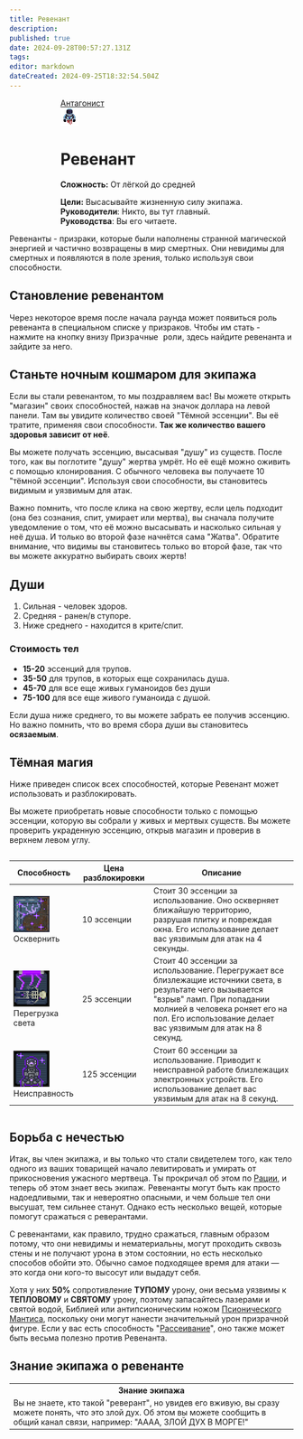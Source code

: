 ```yaml
---
title: Ревенант
description: 
published: true
date: 2024-09-28T00:57:27.131Z
tags: 
editor: markdown
dateCreated: 2024-09-25T18:32:54.504Z
---
```


<div style="display: flex; justify-content: center;">
<div class="roles-passport antag">
  <div class="title antag"><a href="/roles/antagonists">Антагонист</a></div>
  <div>
    <div><div><img src="/roles/revenant.gif"></div></div>
  <div><div>
    <h1>Ревенант</h1>
    <p><strong>Сложность:</strong> От лёгкой до средней</p>
    <strong>Цели:</strong> Высасывайте жизненную силу экипажа.<br>
    <b>Руководители</b>: Никто, вы тут главный.<br>
    <b>Руководства</b>: Вы его читаете.
  </div></div>
  </div>
</div>
</div>

Ревенанты - призраки, которые были наполнены странной магической энергией и частично возвращены в мир смертных. Они невидимы для смертных и появляются в поле зрения, только используя свои способности.

## Становление ревенантом

Через некоторое время после начала раунда может появиться роль ревенанта в специальном списке у призраков. Чтобы им стать - нажмите на кнопку внизу <kbd>Призрачные роли</kbd>, здесь найдите ревенанта и зайдите за него.

## Станьте ночным кошмаром для экипажа

Если вы стали ревенантом, то мы поздравляем вас! Вы можете открыть "магазин" своих способностей, нажав на значок доллара на левой панели. Там вы увидите количество своей "Тёмной эссенции". Вы её тратите, применяя свои способности. **Так же количество вашего здоровья зависит от неё**.

Вы можете получать эссенцию, высасывая "душу" из существ. После того, как вы поглотите "душу" жертва умрёт. Но её ещё можно оживить с помощью клонирования. С обычного человека вы получаете 10 "тёмной эссенции". Используя свои способности, вы становитесь видимым и уязвимым для атак.

Важно помнить, что после клика на свою жертву, если цель подходит (она без сознания, спит, умирает или мертва), вы сначала получите уведомление о том, что её можно высасывать и насколько сильная у неё душа. И только во второй фазе начнётся сама "Жатва". Обратите внимание, что видимы вы становитесь только во второй фазе, так что вы можете аккуратно выбирать своих жертв!

## Души
1. Сильная - человек здоров.
2. Средняя - ранен/в ступоре.
3. Ниже среднего - находится в крите/спит.

### Стоимость тел

- **15-20** эссенций для трупов.
- **35-50** для трупов, в которых еще сохранилась душа.
- **45-70** для все еще живых гуманоидов без души
- **75-100** для все еще живого гуманоида с душой.

Если душа ниже среднего, то вы можете забрать ее получив эссенцию. Но важно помнить, что во время сбора души вы становитесь **осязаемым**.
## Тёмная магия

Ниже приведен список всех способностей, которые Ревенант может использовать и разблокировать.

Вы можете приобретать новые способности только с помощью эссенции, которую вы собрали у живых и мертвых существ. Вы можете проверить украденную эссенцию, открыв магазин и проверив в верхнем левом углу.

<center style="overflow-x: auto">
  <table class="ant">
    <thead>
      <tr>
        <th>Способность</th>
        <th>Цена разблокировки</th>
        <th>Описание</th>
      </tr>
    </thead>
    <tbody>
      <tr>
        <td><img src="/revenant_defile.png"><br>Осквернить</td>
        <td>10 эссенции</td>
        <td>Стоит 30 эссенции за использование. Оно оскверняет ближайшую территорию, разрушая плитку и повреждая окна. Его использование делает вас уязвимым для атак на 4 секунды.</td>
      </tr>
      <tr>
        <td><img src="/revenant_overload_lights.png"><br>Перегрузка света</td>
        <td>25 эссенции</td>
        <td>Стоит 40 эссенции за использование. Перегружает все близлежащие источники света, в результате чего вызывается "взрыв" ламп. При попадании молнией в человека роняет его на пол. Его использование делает вас уязвимым для атак на 8 секунд.</td>
      </tr>
      <!--<tr>
        <td><img src="/revenant_transmit.png"><br>Порча</td>
        <td>75 эссенции</td>
        <td>Стоит 50 эссенции за использование. Заражает всех близлежащих существ болезнью, которая вызывает отравление и усталость. Использование делает вас уязвимым для атак на 8 секунд.</td>
      </tr>-->
      <tr>
        <td><img src="/revenant_malfunction.png"><br>Неисправность</td>
        <td>125 эссенции</td>
        <td>Стоит 60 эссенции за использование. Приводит к неисправной работе близлежащих электронных устройств. Его использование делает вас уязвимым для атак на 8 секунд.</td>
      </tr>
    </tbody>
  </table>
</center>

## Борьба с нечестью

Итак, вы член экипажа, и вы только что стали свидетелем того, как тело одного из ваших товарищей начало левитировать и умирать от прикосновения ужасного мертвеца. Ты прокричал об этом по [Рации](/ru/guides/communication), и теперь об этом знает весь экипаж. Ревенанты могут быть как просто надоедливыми, так и невероятно опасными, и чем больше тел они высушат, тем сильнее станут. Однако есть несколько вещей, которые помогут сражаться с реверантами.

С ревенантами, как правило, трудно сражаться, главным образом потому, что они невидимы и нематериальны, могут проходить сквозь стены и не получают урона в этом состоянии, но есть несколько способов обойти это. Обычно самое подходящее время для атаки — это когда они кого-то высосут или выдадут себя.

Хотя у них <b class="percent">50%</b> сопротивление <b class="type">ТУПОМУ</b> урону, они весьма уязвимы к <b class="type">ТЕПЛОВОМУ</b> и <b class="type">СВЯТОМУ</b> урону, поэтому запасайтесь лазерами и святой водой, Библией или антипсионическим ножом [Псионического Мантиса](/ru/roles/mantis), поскольку они могут нанести значительный урон призрачной фигуре. Если у вас есть способность "[Рассеивание](/ru/guides/psionics)", оно также может быть весьма полезно против Ревенанта.



## Знание экипажа о ревенанте

<table class="base tb" style="width: 100%">
<tr><th>Знание экипажа</th></tr>
<tr><td>Вы не знаете, кто такой "реверант", но увидев его вживую, вы сразу можете понять, что это злой дух. Об этом вы можете сообщить в общий канал связи, например: "АААА, ЗЛОЙ ДУХ В МОРГЕ!"</td></tr>
</table>


<div class="table"></div>